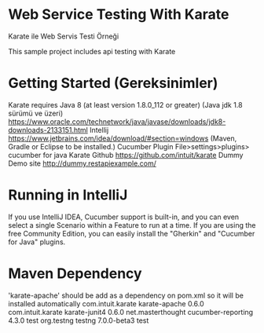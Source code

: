 # Web Service Testing With Karate
Karate ile Web Servis Testi Örneği

This sample project includes api testing with Karate

# Getting Started (Gereksinimler)
Karate requires Java 8 (at least version 1.8.0_112 or greater) (Java jdk 1.8 sürümü ve üzeri) 
https://www.oracle.com/technetwork/java/javase/downloads/jdk8-downloads-2133151.html 
Intellij
https://www.jetbrains.com/idea/download/#section=windows (Maven, Gradle or Eclipse to be installed.)
Cucumber Plugin
File>settings>plugins> cucumber for java
Karate Github
https://github.com/intuit/karate
Dummy Demo site
http://dummy.restapiexample.com/
# Running in IntelliJ       
If you use IntelliJ IDEA, Cucumber support is built-in, and you can even select a single Scenario within a Feature to run at a time. 
If you are using the free Community Edition, you can easily install the "Gherkin" and "Cucumber for Java" plugins.

# Maven Dependency
'karate-apache' should be add as a dependency on pom.xml so it will be installed automatically
  <dependencies>
    <dependency>
        <groupId>com.intuit.karate</groupId>
        <artifactId>karate-apache</artifactId>
        <version>0.6.0</version>
    </dependency>
    <dependency>
        <groupId>com.intuit.karate</groupId>
        <artifactId>karate-junit4</artifactId>
        <version>0.6.0</version>
    </dependency>
    <dependency>
        <groupId>net.masterthought</groupId>
        <artifactId>cucumber-reporting</artifactId>
        <version>4.3.0</version>
        <scope>test</scope>
    </dependency>
    <dependency>
        <groupId>org.testng</groupId>
        <artifactId>testng</artifactId>
        <version>7.0.0-beta3</version>
        <scope>test</scope>
    </dependency>
</dependencies>

